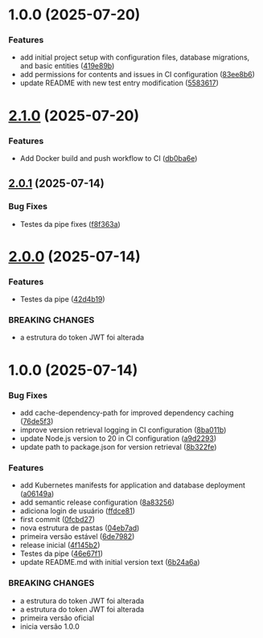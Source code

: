 # 1.0.0 (2025-07-20)


### Features

* add initial project setup with configuration files, database migrations, and basic entities ([419e89b](https://github.com/ForgeBits/fiap-toten-test/commit/419e89ba491bd6f3a20c9f0a0db2de17af3a60de))
* add permissions for contents and issues in CI configuration ([83ee8b6](https://github.com/ForgeBits/fiap-toten-test/commit/83ee8b6a30684156be91d6903036fd838bb8a5a0))
* update README with new test entry modification ([5583617](https://github.com/ForgeBits/fiap-toten-test/commit/5583617caed15bedb74ee1d1acf52a516a4c901b))

# [2.1.0](https://github.com/vinicius0012/11soat-fast-food-clean-architecture/compare/v2.0.1...v2.1.0) (2025-07-20)


### Features

* Add Docker build and push workflow to CI ([db0ba6e](https://github.com/vinicius0012/11soat-fast-food-clean-architecture/commit/db0ba6e10050000d6d8c24a65289e5d19fedc5f5))

## [2.0.1](https://github.com/vinicius0012/11soat-fast-food-clean-architecture/compare/v2.0.0...v2.0.1) (2025-07-14)


### Bug Fixes

* Testes da pipe fixes ([f8f363a](https://github.com/vinicius0012/11soat-fast-food-clean-architecture/commit/f8f363a00974d7033c7c17b88dbe7accc673d85d))

# [2.0.0](https://github.com/vinicius0012/11soat-fast-food-clean-architecture/compare/v1.0.0...v2.0.0) (2025-07-14)


### Features

* Testes da pipe ([42d4b19](https://github.com/vinicius0012/11soat-fast-food-clean-architecture/commit/42d4b196604a48b258c00a8742e56108f63156fe))


### BREAKING CHANGES

* a estrutura do token JWT foi alterada

# 1.0.0 (2025-07-14)


### Bug Fixes

* add cache-dependency-path for improved dependency caching ([76de5f3](https://github.com/vinicius0012/11soat-fast-food-clean-architecture/commit/76de5f3c85e0ad9eb4faa25e779e96d17339bd22))
* improve version retrieval logging in CI configuration ([8ba011b](https://github.com/vinicius0012/11soat-fast-food-clean-architecture/commit/8ba011b404aecda4d2c00d4dcaf0c97164c0201f))
* update Node.js version to 20 in CI configuration ([a9d2293](https://github.com/vinicius0012/11soat-fast-food-clean-architecture/commit/a9d2293f7895c1ba57df2bd5b56d01235a858b84))
* update path to package.json for version retrieval ([8b322fe](https://github.com/vinicius0012/11soat-fast-food-clean-architecture/commit/8b322feb713b9d4476ea21c058870fb700a2f172))


### Features

* add Kubernetes manifests for application and database deployment ([a06149a](https://github.com/vinicius0012/11soat-fast-food-clean-architecture/commit/a06149a0f02e74bfc5e185e23295d540d88b86e0))
* add semantic release configuration ([8a83256](https://github.com/vinicius0012/11soat-fast-food-clean-architecture/commit/8a83256b2f2ca5d9703cd0769e6f528ece60ad5b))
* adiciona login de usuário ([ffdce81](https://github.com/vinicius0012/11soat-fast-food-clean-architecture/commit/ffdce81e46535ba4bc90872c805e5b5d16fbf174))
* first commit ([0fcbd27](https://github.com/vinicius0012/11soat-fast-food-clean-architecture/commit/0fcbd2791451ae9f3b13e7928ee0a54fd3fd066d))
* nova estrutura de pastas ([04eb7ad](https://github.com/vinicius0012/11soat-fast-food-clean-architecture/commit/04eb7add77ea74431d43497f3b0415933edb20c6))
* primeira versão estável ([6de7982](https://github.com/vinicius0012/11soat-fast-food-clean-architecture/commit/6de79828f6cfa60f343579300f668c6b3d3ec9d2))
* release inicial ([4f145b2](https://github.com/vinicius0012/11soat-fast-food-clean-architecture/commit/4f145b2b2cd02b074eff9e38c8c330a575ccd898))
* Testes da pipe ([46e67f1](https://github.com/vinicius0012/11soat-fast-food-clean-architecture/commit/46e67f166d34d15470956c5a6879b78e7362eaab))
* update README.md with initial version text ([6b24a6a](https://github.com/vinicius0012/11soat-fast-food-clean-architecture/commit/6b24a6ac3d03c9ba2feb04f3c6710761706feb36))


### BREAKING CHANGES

* a estrutura do token JWT foi alterada
* a estrutura do token JWT foi alterada
* primeira versão oficial
* inicia versão 1.0.0
